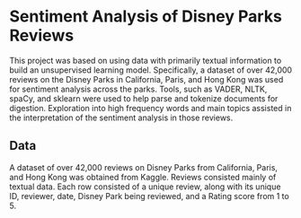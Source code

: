 # Sentiment Analysis of Disney Parks Reviews
This project was based on using data with primarily textual information to build an unsupervised learning model.  Specifically, a dataset of over 42,000 reviews on the Disney Parks in California, Paris, and Hong Kong was used for sentiment analysis across the parks.  Tools, such as VADER, NLTK, spaCy, and sklearn were used to help parse and tokenize documents for digestion.  Exploration into high frequency words and main topics assisted in the interpretation of the sentiment analysis in those reviews.

## Data
A dataset of over 42,000 reviews on Disney Parks from California, Paris, and Hong Kong was obtained from Kaggle.  Reviews consisted mainly of textual data.  Each row consisted of a unique review, along with its unique ID, reviewer, date, Disney Park being reviewed, and a Rating score from 1 to 5.


